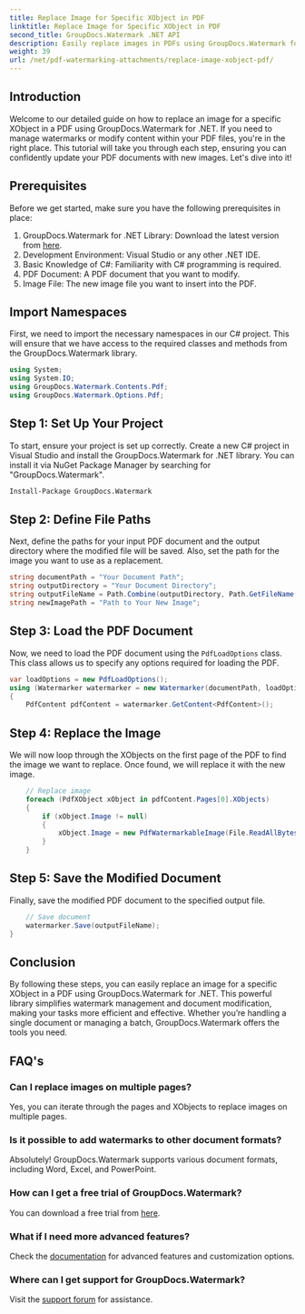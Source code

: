 ```yaml
---
title: Replace Image for Specific XObject in PDF
linktitle: Replace Image for Specific XObject in PDF
second_title: GroupDocs.Watermark .NET API
description: Easily replace images in PDFs using GroupDocs.Watermark for .NET with this step-by-step guide. Perfect for managing PDF content efficiently.
weight: 39
url: /net/pdf-watermarking-attachments/replace-image-xobject-pdf/
---
```

## Introduction
Welcome to our detailed guide on how to replace an image for a specific XObject in a PDF using GroupDocs.Watermark for .NET. If you need to manage watermarks or modify content within your PDF files, you're in the right place. This tutorial will take you through each step, ensuring you can confidently update your PDF documents with new images. Let's dive into it!
## Prerequisites
Before we get started, make sure you have the following prerequisites in place:
1. GroupDocs.Watermark for .NET Library: Download the latest version from [here](https://releases.groupdocs.com/Watermark/net/).
2. Development Environment: Visual Studio or any other .NET IDE.
3. Basic Knowledge of C#: Familiarity with C# programming is required.
4. PDF Document: A PDF document that you want to modify.
5. Image File: The new image file you want to insert into the PDF.

## Import Namespaces
First, we need to import the necessary namespaces in our C# project. This will ensure that we have access to the required classes and methods from the GroupDocs.Watermark library.
```csharp
using System;
using System.IO;
using GroupDocs.Watermark.Contents.Pdf;
using GroupDocs.Watermark.Options.Pdf;
```
## Step 1: Set Up Your Project
To start, ensure your project is set up correctly. Create a new C# project in Visual Studio and install the GroupDocs.Watermark for .NET library. You can install it via NuGet Package Manager by searching for "GroupDocs.Watermark".
```sh
Install-Package GroupDocs.Watermark
```
## Step 2: Define File Paths
Next, define the paths for your input PDF document and the output directory where the modified file will be saved. Also, set the path for the image you want to use as a replacement.
```csharp
string documentPath = "Your Document Path";
string outputDirectory = "Your Document Directory";
string outputFileName = Path.Combine(outputDirectory, Path.GetFileName(documentPath));
string newImagePath = "Path to Your New Image";
```
## Step 3: Load the PDF Document
Now, we need to load the PDF document using the `PdfLoadOptions` class. This class allows us to specify any options required for loading the PDF.
```csharp
var loadOptions = new PdfLoadOptions();
using (Watermarker watermarker = new Watermarker(documentPath, loadOptions))
{
    PdfContent pdfContent = watermarker.GetContent<PdfContent>();
```
## Step 4: Replace the Image
We will now loop through the XObjects on the first page of the PDF to find the image we want to replace. Once found, we will replace it with the new image.
```csharp
    // Replace image
    foreach (PdfXObject xObject in pdfContent.Pages[0].XObjects)
    {
        if (xObject.Image != null)
        {
            xObject.Image = new PdfWatermarkableImage(File.ReadAllBytes(newImagePath));
        }
    }
```
## Step 5: Save the Modified Document
Finally, save the modified PDF document to the specified output file.
```csharp
    // Save document
    watermarker.Save(outputFileName);
}
```

## Conclusion
By following these steps, you can easily replace an image for a specific XObject in a PDF using GroupDocs.Watermark for .NET. This powerful library simplifies watermark management and document modification, making your tasks more efficient and effective. Whether you’re handling a single document or managing a batch, GroupDocs.Watermark offers the tools you need.
## FAQ's
### Can I replace images on multiple pages?
Yes, you can iterate through the pages and XObjects to replace images on multiple pages.
### Is it possible to add watermarks to other document formats?
Absolutely! GroupDocs.Watermark supports various document formats, including Word, Excel, and PowerPoint.
### How can I get a free trial of GroupDocs.Watermark?
You can download a free trial from [here](https://releases.groupdocs.com/).
### What if I need more advanced features?
Check the [documentation](https://tutorials.groupdocs.com/Watermark/net/) for advanced features and customization options.
### Where can I get support for GroupDocs.Watermark?
Visit the [support forum](https://forum.groupdocs.com/c/watermark/19) for assistance.
